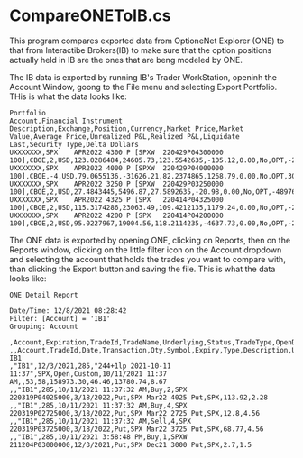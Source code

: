 # CompareONEToIB.cs

This program compares exported data from OptioneNet Explorer (ONE) to that from Interactibe Brokers(IB) to make
sure that the option positions actually held in IB are the ones that are beng modeled by ONE.

The IB data is exported by running IB's Trader WorkStation, openinh the Account Window, goong to the File menu
and selecting Export Portfolio. THis is what the data looks like:

```
Portfolio
Account,Financial Instrument Description,Exchange,Position,Currency,Market Price,Market Value,Average Price,Unrealized P&L,Realized P&L,Liquidate Last,Security Type,Delta Dollars
UXXXXXXX,SPX    APR2022 4300 P [SPXW  220429P04300000 100],CBOE,2,USD,123.0286484,24605.73,123.5542635,-105.12,0.00,No,OPT,-246551.12
UXXXXXXX,SPX    APR2022 4000 P [SPXW  220429P04000000 100],CBOE,-4,USD,79.0655136,-31626.21,82.2374865,1268.79,0.00,No,OPT,309447.06
UXXXXXXX,SPX    APR2022 3250 P [SPXW  220429P03250000 100],CBOE,2,USD,27.4843445,5496.87,27.5892635,-20.98,0.00,No,OPT,-48976.59
UXXXXXXX,SPX    APR2022 4325 P [SPX   220414P04325000 100],CBOE,2,USD,115.3174286,23063.49,109.4212135,1179.24,0.00,No,OPT,-248383.25
UXXXXXXX,SPX    APR2022 4200 P [SPX   220414P04200000 100],CBOE,2,USD,95.0227967,19004.56,118.2114235,-4637.73,0.00,No,OPT,-202399.81
```

The ONE data is exported by opening ONE, clicking on Reports, then on the Reports window, clicking on the little filter icon on the Account dropdown
and selecting the account that holds the trades you want to compare with, than clicking the Export button and saving the file. This is what the data looks like:

```
ONE Detail Report

Date/Time: 12/8/2021 08:28:42
Filter: [Account] = 'IB1'
Grouping: Account

,Account,Expiration,TradeId,TradeName,Underlying,Status,TradeType,OpenDate,CloseDate,DaysToExpiration,DaysInTrade,Margin,Comms,PnL,PnLperc
,,Account,TradeId,Date,Transaction,Qty,Symbol,Expiry,Type,Description,Underlying,Price,Commission
IB1 
,"IB1",12/3/2021,285,"244+1lp 2021-10-11 11:37",SPX,Open,Custom,10/11/2021 11:37 AM,,53,58,158973.30,46.46,13780.74,8.67
,,"IB1",285,10/11/2021 11:37:32 AM,Buy,2,SPX   220319P04025000,3/18/2022,Put,SPX Mar22 4025 Put,SPX,113.92,2.28
,,"IB1",285,10/11/2021 11:37:32 AM,Buy,4,SPX   220319P02725000,3/18/2022,Put,SPX Mar22 2725 Put,SPX,12.8,4.56
,,"IB1",285,10/11/2021 11:37:32 AM,Sell,4,SPX   220319P03725000,3/18/2022,Put,SPX Mar22 3725 Put,SPX,68.77,4.56
,,"IB1",285,10/11/2021 3:58:48 PM,Buy,1,SPXW  211204P03000000,12/3/2021,Put,SPX Dec21 3000 Put,SPX,2.7,1.5
```


